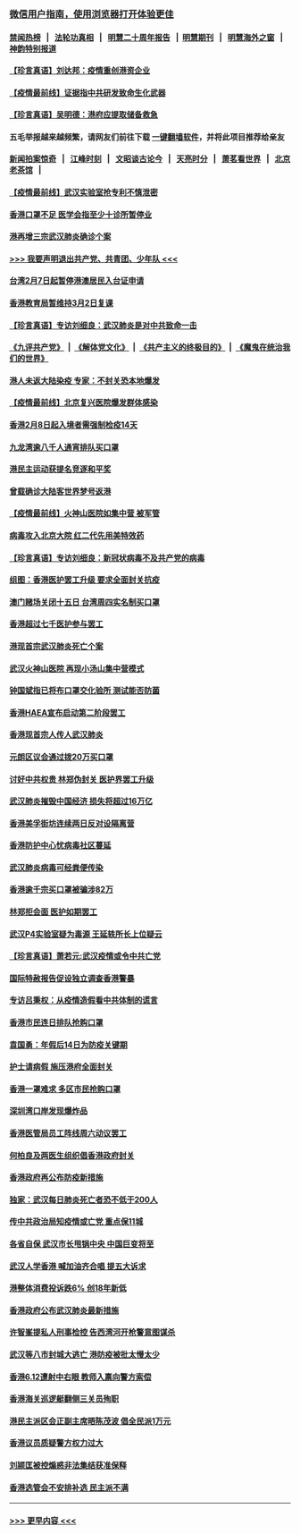 ### [微信用户指南，使用浏览器打开体验更佳](https://github.com/gfw-breaker/banned-news1/blob/master/indexes/wechat-guide.md?t=0)
#### [禁闻热榜](热点新闻.md?t=0)  &nbsp;&nbsp;|&nbsp;&nbsp; [法轮功真相](https://github.com/gfw-breaker/truth/blob/master/README.md?t=0) &nbsp;&nbsp;|&nbsp;&nbsp; [明慧二十周年报告](https://github.com/gfw-breaker/mh-reports/blob/master/README.md?t=0) &nbsp;&nbsp;|&nbsp;&nbsp;[明慧期刊](https://github.com/gfw-breaker/mh-qikan) &nbsp;&nbsp;|&nbsp;&nbsp; [明慧海外之窗](https://github.com/gfw-breaker/mh-news/blob/master/README.md?t=0) &nbsp;&nbsp;|&nbsp;&nbsp; [神韵特别报道](https://github.com/gfw-breaker/mh-news/blob/master/shenyun.md?t=0)
#### [【珍言真语】刘达邦：疫情重创港资企业](../pages/nsc415/n11854274.md?t=02100633) 
#### [【疫情最前线】证据指中共研发致命生化武器](../pages/nsc415/n11853087.md?t=02100633) 
#### [【珍言真语】吴明德：港府应提取储备救急](../pages/nsc415/n11852734.md?t=02100633) 
#### 五毛举报越来越频繁，请网友们前往下载 [一键翻墙软件](https://github.com/gfw-breaker/ssr-accounts)，并将此项目推荐给亲友
#### [新闻拍案惊奇](https://github.com/gfw-breaker/banned-news1/blob/master/pages/link4.md) &nbsp;&nbsp;|&nbsp;&nbsp; [江峰时刻](https://github.com/gfw-breaker/banned-news1/blob/master/pages/link4.md) &nbsp;&nbsp;|&nbsp;&nbsp; [文昭谈古论今](https://github.com/gfw-breaker/banned-news1/blob/master/pages/link4.md) &nbsp;&nbsp;|&nbsp;&nbsp; [天亮时分](https://github.com/gfw-breaker/banned-news1/blob/master/pages/link4.md) &nbsp;&nbsp;|&nbsp;&nbsp; [萧茗看世界](https://github.com/gfw-breaker/banned-news1/blob/master/pages/link4.md) &nbsp;&nbsp;|&nbsp;&nbsp; [北京老茶馆](https://github.com/gfw-breaker/banned-news1/blob/master/pages/link4.md) &nbsp;&nbsp;|&nbsp;&nbsp; 
#### [【疫情最前线】武汉实验室抢专利不慎泄密](../pages/nsc415/n11850310.md?t=02100633) 
#### [香港口罩不足 医学会指至少十诊所暂停业](../pages/nsc415/n11850301.md?t=02100633) 
#### [港再增三宗武汉肺炎确诊个案](../pages/nsc415/n11850328.md?t=02100633) 
#### [>>> 我要声明退出共产党、共青团、少年队 <<<](https://github.com/begood0513/goodnews/blob/master/quit/letter.md) 
#### [台湾2月7日起暂停港澳居民入台证申请](../pages/nsc415/n11850304.md?t=02100633) 
#### [香港教育局暂维持3月2日复课](../pages/nsc415/n11850260.md?t=02100633) 
#### [【珍言真语】专访刘细良：武汉肺炎是对中共致命一击](../pages/nsc415/n11849934.md?t=02100633) 
#### [《九评共产党》](https://github.com/begood0513/9ping.md/blob/master/README.md) &nbsp;|&nbsp; [《解体党文化》](../../../../jtdwh.md/blob/master/README.md)  &nbsp;|&nbsp; [《共产主义的终极目的》](../../../../gczydzjmd.md/blob/master/README.md) &nbsp;|&nbsp; [《魔鬼在统治我们的世界》](../../../../mgztzwmdsj.md/blob/master/README.md) 
#### [港人未返大陆染疫 专家：不封关恐本地爆发](../pages/nsc415/n11848021.md?t=02100633) 
#### [【疫情最前线】北京复兴医院爆发群体感染](../pages/nsc415/n11847626.md?t=02100633) 
#### [香港2月8日起入境者需强制检疫14天](../pages/nsc415/n11847658.md?t=02100633) 
#### [九龙湾逾八千人通宵排队买口罩](../pages/nsc415/n11847647.md?t=02100633) 
#### [港民主运动获提名竞逐和平奖](../pages/nsc415/n11847633.md?t=02100633) 
#### [曾载确诊大陆客世界梦号返港](../pages/nsc415/n11847608.md?t=02100633) 
#### [【疫情最前线】火神山医院如集中营 被军管](../pages/nsc415/n11847524.md?t=02100633) 
#### [病毒攻入北京大院 红二代先用美特效药](../pages/nsc415/n11847427.md?t=02100633) 
#### [【珍言真语】专访刘细良：新冠状病毒不及共产党的病毒](../pages/nsc415/n11847164.md?t=02100633) 
#### [组图：香港医护罢工升级 要求全面封关抗疫](../pages/nsc415/n11844107.md?t=02100633) 
#### [澳门赌场关闭十五日 台湾周四实名制买口罩](../pages/nsc415/n11845083.md?t=02100633) 
#### [香港超过七千医护参与罢工](../pages/nsc415/n11845051.md?t=02100633) 
#### [港现首宗武汉肺炎死亡个案](../pages/nsc415/n11844998.md?t=02100633) 
#### [武汉火神山医院 再现小汤山集中营模式](../pages/nsc415/n11844763.md?t=02100633) 
#### [钟国斌指已将布口罩交化验所 测试能否防菌](../pages/nsc415/n11842783.md?t=02100633) 
#### [香港HAEA宣布启动第二阶段罢工](../pages/nsc415/n11842723.md?t=02100633) 
#### [香港现首宗人传人武汉肺炎](../pages/nsc415/n11842766.md?t=02100633) 
#### [元朗区议会通过拨20万买口罩](../pages/nsc415/n11842754.md?t=02100633) 
#### [讨好中共权贵 林郑伪封关 医护界罢工升级](../pages/nsc415/n11842359.md?t=02100633) 
#### [武汉肺炎摧毁中国经济 损失将超过16万亿](../pages/nsc415/n11839723.md?t=02100633) 
#### [香港美孚街坊连续两日反对设隔离营](../pages/nsc415/n11839962.md?t=02100633) 
#### [香港防护中心忧病毒社区蔓延](../pages/nsc415/n11839933.md?t=02100633) 
#### [武汉肺炎病毒可经粪便传染](../pages/nsc415/n11839939.md?t=02100633) 
#### [香港逾千宗买口罩被骗涉82万](../pages/nsc415/n11839914.md?t=02100633) 
#### [林郑拒会面 医护如期罢工](../pages/nsc415/n11839892.md?t=02100633) 
#### [武汉P4实验室疑为毒源 王延轶所长上位疑云](../pages/nsc415/n11835543.md?t=02100633) 
#### [【珍言真语】萧若元:武汉疫情或令中共亡党](../pages/nsc415/n11829394.md?t=02100633) 
#### [国际特赦报告促设独立调查香港警暴](../pages/nsc415/n11833845.md?t=02100633) 
#### [专访吕秉权：从疫情造假看中共体制的谎言](../pages/nsc415/n11833813.md?t=02100633) 
#### [香港市民连日排队抢购口罩](../pages/nsc415/n11833794.md?t=02100633) 
#### [袁国勇：年假后14日为防疫关键期](../pages/nsc415/n11831088.md?t=02100633) 
#### [护士请病假 施压港府全面封关](../pages/nsc415/n11831030.md?t=02100633) 
#### [香港一罩难求 多区市民抢购口罩](../pages/nsc415/n11831002.md?t=02100633) 
#### [深圳湾口岸发现爆炸品](../pages/nsc415/n11828802.md?t=02100633) 
#### [香港医管局员工阵线周六动议罢工](../pages/nsc415/n11828762.md?t=02100633) 
#### [何柏良及两医生组织倡香港政府封关](../pages/nsc415/n11828749.md?t=02100633) 
#### [香港政府再公布防疫新措施](../pages/nsc415/n11828716.md?t=02100633) 
#### [独家：武汉每日肺炎死亡者恐不低于200人](../pages/nsc415/n11828240.md?t=02100633) 
#### [传中共政治局知疫情或亡党 重点保11城](../pages/nsc415/n11828145.md?t=02100633) 
#### [各省自保 武汉市长甩锅中央 中国巨变将至](../pages/nsc415/n11828021.md?t=02100633) 
#### [武汉人学香港 喊加油齐合唱 提五大诉求](../pages/nsc415/n11827046.md?t=02100633) 
#### [港整体消费投诉跌6% 创18年新低](../pages/nsc415/n11817280.md?t=02100633) 
#### [香港政府公布武汉肺炎最新措施](../pages/nsc415/n11817152.md?t=02100633) 
#### [许智峯提私人刑事检控 告西湾河开枪警意图谋杀](../pages/nsc415/n11817132.md?t=02100633) 
#### [武汉等八市封城大逃亡 港防疫被批太慢太少](../pages/nsc415/n11817058.md?t=02100633) 
#### [香港6.12遭射中右眼 教师入禀向警方索偿](../pages/nsc415/n11814678.md?t=02100633) 
#### [香港海关巡逻艇翻侧三关员殉职](../pages/nsc415/n11814604.md?t=02100633) 
#### [港民主派区会正副主席晤陈茂波 倡全民派1万元](../pages/nsc415/n11814582.md?t=02100633) 
#### [香港议员质疑警方权力过大](../pages/nsc415/n11814560.md?t=02100633) 
#### [刘颕匡被控煽惑非法集结获准保释](../pages/nsc415/n11811727.md?t=02100633) 
#### [香港选管会不安排补选 民主派不满](../pages/nsc415/n11811691.md?t=02100633) 

----
#### [ >>> 更早内容 <<< ](../indexes/nsc415-earlier.md)
